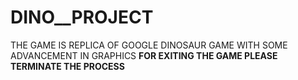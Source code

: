 # DINO__PROJECT
THE GAME IS REPLICA OF GOOGLE DINOSAUR GAME WITH SOME ADVANCEMENT IN GRAPHICS
**FOR EXITING THE GAME PLEASE TERMINATE THE PROCESS**
